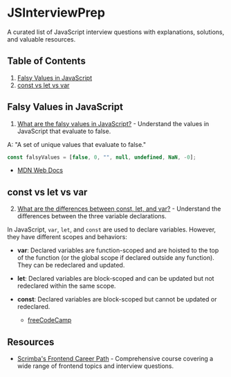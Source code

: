 # JSInterviewPrep

A curated list of JavaScript interview questions with explanations, solutions, and valuable resources.

## Table of Contents

1. [Falsy Values in JavaScript](#falsy-values-in-javascript)
2. [const vs let vs var](#const-vs-let-vs-var)

## Falsy Values in JavaScript

1. [What are the falsy values in JavaScript?](./falsyValues.js) - Understand the values in JavaScript that evaluate to false.

A: "A set of unique values that evaluate to false."

```javascript
const falsyValues = [false, 0, "", null, undefined, NaN, -0];
```
   - [MDN Web Docs](https://developer.mozilla.org/en-US/docs/Glossary/Falsy)


 ## const vs let vs var

2. [What are the differences between const, let, and var?](constLetVar.js) - Understand the differences between the three variable declarations.

In JavaScript, `var`, `let`, and `const` are used to declare variables. However, they have different scopes and behaviors:
- **var**: Declared variables are function-scoped and are hoisted to the top of the function (or the global scope if declared outside any function). They can be redeclared and updated.
- **let**: Declared variables are block-scoped and can be updated but not redeclared within the same scope.
- **const**: Declared variables are block-scoped but cannot be updated or redeclared.

   - [freeCodeCamp](https://www.freecodecamp.org/news/var-let-and-const-whats-the-difference/)

## Resources

- [Scrimba's Frontend Career Path](https://scrimba.com/playlist/pMvNwAD) - Comprehensive course covering a wide range of frontend topics and interview questions.
